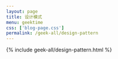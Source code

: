 ```yaml
---
layout: page
title: 设计模式
menu: geektime
css: ['blog-page.css']
permalink: /geek-all/design-pattern
---
```


{% include geek-all/design-pattern.html %}
